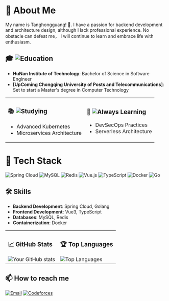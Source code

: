# 🚀 About Me
My name is Tanghongguang! 👋. I have a passion for backend development and architecture design, although I lack professional experience. No obstacle can defeat me， I will continue to learn and embrace life with enthusiasm.

## 🎓 ![Education](https://img.shields.io/badge/Education-0078D4?style=flat-square&logo=graduation-cap&logoColor=white)
- **HuNan Institute of Technology**: Bachelor of Science in Software Engineer
- **[UpComing Chongqing University of Posts and Telecommunications]**: Set to start a Master's degree in Computer Technology

<table>
  <tr>
    <td>
      <h3>📚 <img src="https://img.shields.io/badge/Studying-FF5733?style=flat-square&logo=google-classroom&logoColor=white" alt="Studying" /></h3>
      <ul>
        <li>Advanced Kubernetes</li>
        <li>Microservices Architecture</li>
      </ul>
    </td>
    <td>
      <h3>🌱 <img src="https://img.shields.io/badge/Always%20Learning-FFC107?style=flat-square&logo=coursera&logoColor=white" alt="Always Learning" /></h3>
      <ul>
        <li>DevSecOps Practices</li>
        <li>Serverless Architecture</li>
      </ul>
    </td>
  </tr>
</table>

# 🔧 Tech Stack
![Spring Cloud](https://img.shields.io/badge/Spring%20Cloud-6DB33F?style=for-the-badge&logo=spring&logoColor=white)
![MySQL](https://img.shields.io/badge/MySQL-4479A1?style=for-the-badge&logo=mysql&logoColor=white)
![Redis](https://img.shields.io/badge/Redis-DC382D?style=for-the-badge&logo=redis&logoColor=white)
![Vue.js](https://img.shields.io/badge/Vue.js-4FC08D?style=for-the-badge&logo=vue.js&logoColor=white)
![TypeScript](https://img.shields.io/badge/TypeScript-007ACC?style=for-the-badge&logo=typescript&logoColor=white)
![Docker](https://img.shields.io/badge/Docker-2496ED?style=for-the-badge&logo=docker&logoColor=white)
![Go](https://img.shields.io/badge/Go-00ADD8?style=for-the-badge&logo=go&logoColor=white)

## 🛠️ Skills
- **Backend Development**: Spring Cloud, Golang
- **Frontend Development**: Vue3, TypeScript
- **Databases**: MySQL, Redis
- **Containerization**: Docker

<table>
  <tr>
    <td>
      <h3>📈 GitHub Stats</h3>
      <img src="https://github-readme-stats.vercel.app/api?username=Thg-acmer&show_icons=true&theme=radical" alt="Your GitHub stats" />
    </td>
    <td>
      <h3>🏆 Top Languages</h3>
      <img src="https://github-readme-stats.vercel.app/api/top-langs/?username=Thg-acmer&layout=compact&theme=radical" alt="Top Languages" />
    </td>
  </tr>
</table>

## 📫 How to reach me
[![Email](https://img.shields.io/badge/Email-%23D14836?style=for-the-badge&logo=gmail&logoColor=white)](mailto:thgtanghongguang@163.com)
[![Codeforces](https://img.shields.io/badge/Codeforces-%230077B5?style=for-the-badge&logo=codeforces&logoColor=white)](https://codeforces.com/profile/MyCrush)


